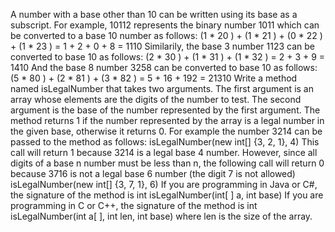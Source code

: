 A number with a base other than 10 can be written using its base as a subscript. For example,
10112 represents the binary number 1011 which can be converted to a base 10 number as
follows:
(1 * 20
) + (1 * 21
) + (0 * 22
) + (1 * 23
) = 1 + 2 + 0 + 8 = 1110
Similarily, the base 3 number 1123 can be converted to base 10 as follows:
(2 * 30
) + (1 * 31
) + (1 * 32
) = 2 + 3 + 9 = 1410
And the base 8 number 3258 can be converted to base 10 as follows:
(5 * 80
) + (2 * 81
) + (3 * 82
) = 5 + 16 + 192 = 21310
Write a method named isLegalNumber that takes two arguments. The first argument is an array
whose elements are the digits of the number to test. The second argument is the base of the
number represented by the first argument. The method returns 1 if the number represented by the
array is a legal number in the given base, otherwise it returns 0.
For example the number 3214 can be passed to the method as follows:
isLegalNumber(new int[] {3, 2, 1}, 4)
This call will return 1 because 3214 is a legal base 4 number.
However, since all digits of a base n number must be less than n, the following call will return 0
because 3716 is not a legal base 6 number (the digit 7 is not allowed)
isLegalNumber(new int[] {3, 7, 1}, 6)
If you are programming in Java or C#, the signature of the method is
int isLegalNumber(int[ ] a, int base)
If you are programming in C or C++, the signature of the method is
int isLegalNumber(int a[ ], int len, int base) where len is the size of the array.